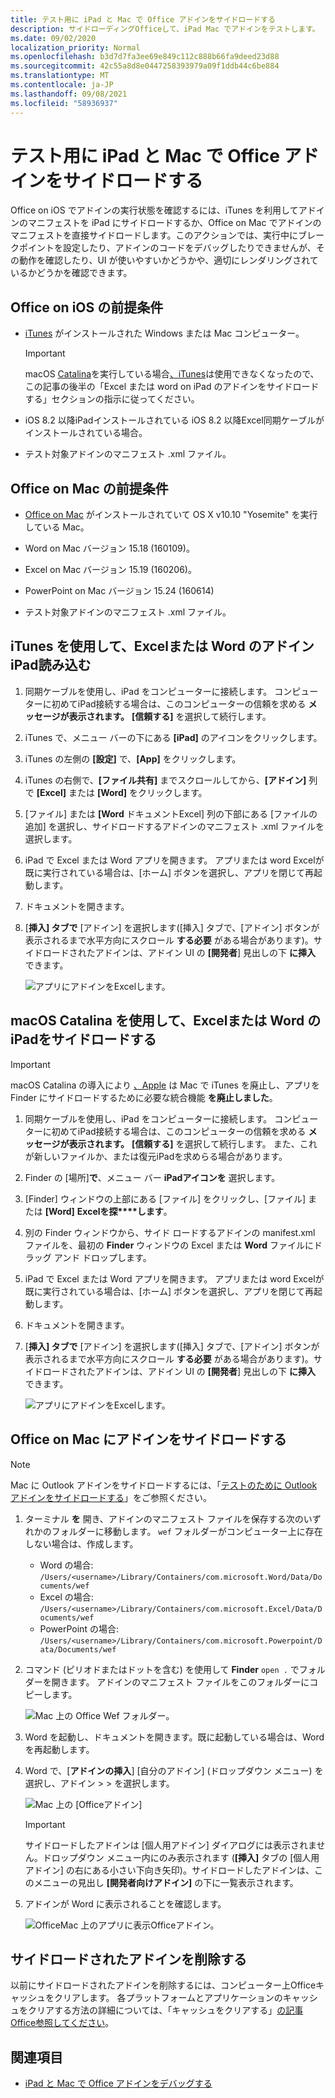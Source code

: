 ```yaml
---
title: テスト用に iPad と Mac で Office アドインをサイドロードする
description: サイドローディングOfficeして、iPad Mac でアドインをテストします。
ms.date: 09/02/2020
localization_priority: Normal
ms.openlocfilehash: b3d7d7fa3ee69e849c112c888b66fa9deed23d88
ms.sourcegitcommit: 42c55a8d8e0447258393979a09f1ddb44c6be884
ms.translationtype: MT
ms.contentlocale: ja-JP
ms.lasthandoff: 09/08/2021
ms.locfileid: "58936937"
---
```

# <a name="sideload-office-add-ins-on-ipad-and-mac-for-testing"></a>テスト用に iPad と Mac で Office アドインをサイドロードする

Office on iOS でアドインの実行状態を確認するには、iTunes を利用してアドインのマニフェストを iPad にサイドロードするか、Office on Mac でアドインのマニフェストを直接サイドロードします。このアクションでは、実行中にブレークポイントを設定したり、アドインのコードをデバッグしたりできませんが、その動作を確認したり、UI が使いやすいかどうかや、適切にレンダリングされているかどうかを確認できます。

## <a name="prerequisites-for-office-on-ios"></a>Office on iOS の前提条件

- [iTunes](https://www.apple.com/itunes/download/) がインストールされた Windows または Mac コンピューター。
  > [!IMPORTANT]
  > macOS [Catalina](#sideload-an-add-in-on-excel-or-word-on-ipad-using-macos-catalina)を実行している場合[、iTunes](https://support.apple.com/HT210200)は使用できなくなったので、この記事の後半の「Excel または word on iPad のアドインをサイドロードする」セクションの指示に従ってください。

- iOS 8.2 以降iPadインストールされている iOS [](https://apps.apple.com/app/microsoft-excel/id586683407) 8.2 以降Excel同期ケーブルがインストールされている場合。 [](https://apps.apple.com/app/microsoft-word/id586447913)

- テスト対象アドインのマニフェスト .xml ファイル。

## <a name="prerequisites-for-office-on-mac"></a>Office on Mac の前提条件

- [Office on Mac](https://products.office.com/buy/compare-microsoft-office-products?tab=omac) がインストールされていて OS X v10.10 "Yosemite" を実行している Mac。

- Word on Mac バージョン 15.18 (160109)。

- Excel on Mac バージョン 15.19 (160206)。

- PowerPoint on Mac バージョン 15.24 (160614)

- テスト対象アドインのマニフェスト .xml ファイル。

## <a name="sideload-an-add-in-on-excel-or-word-on-ipad-using-itunes"></a>iTunes を使用して、Excelまたは Word のアドインiPad読み込む

1. 同期ケーブルを使用し、iPad をコンピューターに接続します。 コンピューターに初めてiPad接続する場合は、このコンピューターの信頼を求める **メッセージが表示されます。** **[信頼する]** を選択して続行します。

2. iTunes で、メニュー バーの下にある **[iPad]** のアイコンをクリックします。

3. iTunes の左側の **[設定]** で、**[App]** をクリックします。

4. iTunes の右側で、**[ファイル共有]** までスクロールしてから、**[アドイン]** 列で **[Excel]** または **[Word]** をクリックします。

5. [ファイル] または **[Word** ドキュメントExcel] 列の下部にある [ファイルの追加] を選択し、サイドロードするアドインのマニフェスト .xml ファイルを選択します。

6. iPad で Excel または Word アプリを開きます。 アプリまたは word Excelが既に実行されている場合は、[ホーム] ボタンを選択し、アプリを閉じて再起動します。

7. ドキュメントを開きます。

8. [**挿入] タブで**  [アドイン] を選択します([挿入] タブで、[アドイン] ボタンが表示されるまで水平方向にスクロール **する必要** がある場合があります)。サイドロードされたアドインは、アドイン UI の **[開発者**] 見出しの下 **に挿入** できます。

    ![アプリにアドインをExcelします。](../images/excel-insert-add-in.png)

## <a name="sideload-an-add-in-on-excel-or-word-on-ipad-using-macos-catalina"></a>macOS Catalina を使用して、Excelまたは Word のiPadをサイドロードする

> [!IMPORTANT]
> macOS Catalina の導入により [、Apple](https://support.apple.com/HT210200) は Mac で iTunes を廃止し、アプリを Finder にサイドロードするために必要な統合機能 **を廃止しました**。

1. 同期ケーブルを使用し、iPad をコンピューターに接続します。 コンピューターに初めてiPad接続する場合は、このコンピューターの信頼を求める **メッセージが表示されます。** **[信頼する]** を選択して続行します。 また、これが新しいファイルか、または復元iPadを求めらる場合があります。

2. Finder の [場所]**で**、メニュー バー **iPadアイコンを** 選択します。

3. [Finder] ウィンドウの上部にある [ファイル] をクリックし、[ファイル] または **[Word]** **Excelを探****します**。

4. 別の Finder ウィンドウから、サイド ロードするアドインの manifest.xml ファイルを、最初の **Finder** ウィンドウの Excel または **Word** ファイルにドラッグ アンド ドロップします。

5. iPad で Excel または Word アプリを開きます。 アプリまたは word Excelが既に実行されている場合は、[ホーム] ボタンを選択し、アプリを閉じて再起動します。

6. ドキュメントを開きます。

7. [**挿入] タブで**  [アドイン] を選択します([挿入] タブで、[アドイン] ボタンが表示されるまで水平方向にスクロール **する必要** がある場合があります)。サイドロードされたアドインは、アドイン UI の **[開発者**] 見出しの下 **に挿入** できます。

    ![アプリにアドインをExcelします。](../images/excel-insert-add-in.png)

## <a name="sideload-an-add-in-in-office-on-mac"></a>Office on Mac にアドインをサイドロードする

> [!NOTE]
> Mac に Outlook アドインをサイドロードするには、「[テストのために Outlook アドインをサイドロードする](../outlook/sideload-outlook-add-ins-for-testing.md)」をご参照ください。

1. ターミナル **を** 開き、アドインのマニフェスト ファイルを保存する次のいずれかのフォルダーに移動します。 `wef` フォルダーがコンピューター上に存在しない場合は、作成します。

    - Word の場合: `/Users/<username>/Library/Containers/com.microsoft.Word/Data/Documents/wef`
    - Excel の場合: `/Users/<username>/Library/Containers/com.microsoft.Excel/Data/Documents/wef`
    - PowerPoint の場合: `/Users/<username>/Library/Containers/com.microsoft.Powerpoint/Data/Documents/wef`

2. コマンド (ピリオドまたはドットを含む) を使用して **Finder** `open .` でフォルダーを開きます。 アドインのマニフェスト ファイルをこのフォルダーにコピーします。

    ![Mac 上の Office Wef フォルダー。](../images/all-my-files.png)

3. Word を起動し、ドキュメントを開きます。既に起動している場合は、Word を再起動します。

4. Word で、[**アドインの挿入**] [自分のアドイン] (ドロップダウン メニュー) を選択し、アドイン  >    >  を選択します。

    ![Mac 上の [Officeアドイン]](../images/my-add-ins-wikipedia.png)

    > [!IMPORTANT]
    > サイドロードしたアドインは [個人用アドイン] ダイアログには表示されません。ドロップダウン メニュー内にのみ表示されます (**[挿入]** タブの [個人用アドイン] の右にある小さい下向き矢印)。サイドロードしたアドインは、このメニューの見出し **[開発者向けアドイン]** の下に一覧表示されます。

5. アドインが Word に表示されることを確認します。

    ![OfficeMac 上のアプリに表示Officeアドイン。](../images/lorem-ipsum-wikipedia.png)

## <a name="remove-a-sideloaded-add-in"></a>サイドロードされたアドインを削除する

以前にサイドロードされたアドインを削除するには、コンピューター上Officeキャッシュをクリアします。 各プラットフォームとアプリケーションのキャッシュをクリアする方法の詳細については、「キャッシュをクリアする」[の記事Office参照してください](clear-cache.md)。

## <a name="see-also"></a>関連項目

- [iPad と Mac で Office アドインをデバッグする](debug-office-add-ins-on-ipad-and-mac.md)
